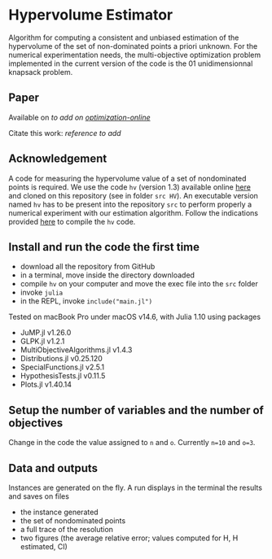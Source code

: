 # Hypervolume Estimator
Algorithm for computing a consistent and unbiased estimation of the hypervolume of the set of non-dominated points a priori unknown.
For the numerical experimentation needs, the multi-objective optimization problem implemented in the current version of the code is the 01 unidimensionnal knapsack problem.

## Paper
Available on *to add on [optimization-online](https://optimization-online.org/)* 

Citate this work: *reference to add*

## Acknowledgement
A code for measuring the hypervolume value of a set of nondominated points is required.
We use the code `hv` (version 1.3) available online [here](https://lopez-ibanez.eu/hypervolume) and cloned on this repository (see in folder `src HV`).
An executable version named `hv` has to be present into the repository `src` to perform properly a numerical experiment with our estimation algorithm.
Follow the indications provided [here](https://lopez-ibanez.eu/hypervolume) to compile the `hv` code.

## Install and run the code the first time
- download all the repository from GitHub
- in a terminal, move inside the directory downloaded 
- compile `hv` on your computer and move the exec file into the `src` folder
- invoke `julia`
- in the REPL, invoke `include("main.jl")`

Tested on macBook Pro under macOS v14.6, with Julia 1.10 using packages 
- JuMP.jl v1.26.0
- GLPK.jl v1.2.1
- MultiObjectiveAlgorithms.jl v1.4.3
- Distributions.jl v0.25.120
- SpecialFunctions.jl v2.5.1
- HypothesisTests.jl v0.11.5
- Plots.jl v1.40.14

## Setup the number of variables and the number of objectives
Change in the code the value assigned to `n` and `o`.
Currently `n=10` and `o=3`.

## Data and outputs
Instances are generated on the fly. A run displays in the terminal the results and saves on files
- the instance generated
- the set of nondominated points
- a full trace of the resolution
- two figures (the average relative error; values computed for H, H estimated, CI)
